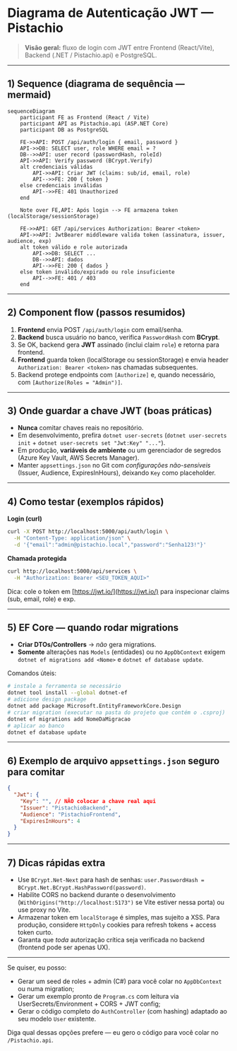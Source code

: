# Diagrama de Autenticação JWT — Pistachio

> **Visão geral:** fluxo de login com JWT entre Frontend (React/Vite), Backend (.NET / Pistachio.api) e PostgreSQL.

---

## 1) Sequence (diagrama de sequência — mermaid)

```mermaid
sequenceDiagram
    participant FE as Frontend (React / Vite)
    participant API as Pistachio.api (ASP.NET Core)
    participant DB as PostgreSQL

    FE->>API: POST /api/auth/login { email, password }
    API->>DB: SELECT user, role WHERE email = ?
    DB-->>API: user record (passwordHash, roleId)
    API->>API: Verify password (BCrypt.Verify)
    alt credenciais válidas
        API->>API: Criar JWT (claims: sub/id, email, role)
        API-->>FE: 200 { token }
    else credenciais inválidas
        API-->>FE: 401 Unauthorized
    end

    Note over FE,API: Após login --> FE armazena token (localStorage/sessionStorage)

    FE->>API: GET /api/services Authorization: Bearer <token>
    API->>API: JwtBearer middleware valida token (assinatura, issuer, audience, exp)
    alt token válido e role autorizada
        API->>DB: SELECT ...
        DB-->>API: dados
        API-->>FE: 200 { dados }
    else token inválido/expirado ou role insuficiente
        API-->>FE: 401 / 403
    end
```

---

## 2) Component flow (passos resumidos)

1. **Frontend** envia POST `/api/auth/login` com email/senha.
2. **Backend** busca usuário no banco, verifica `PasswordHash` com **BCrypt**.
3. Se OK, backend gera **JWT** assinado (inclui claim `role`) e retorna para frontend.
4. **Frontend** guarda token (localStorage ou sessionStorage) e envia header `Authorization: Bearer <token>` nas chamadas subsequentes.
5. Backend protege endpoints com `[Authorize]` e, quando necessário, com `[Authorize(Roles = "Admin")]`.

---

## 3) Onde guardar a chave JWT (boas práticas)

* **Nunca** comitar chaves reais no repositório.
* Em desenvolvimento, prefira `dotnet user-secrets` (`dotnet user-secrets init` + `dotnet user-secrets set "Jwt:Key" "..."`).
* Em produção, **variáveis de ambiente** ou um gerenciador de segredos (Azure Key Vault, AWS Secrets Manager).
* Manter `appsettings.json` no Git com *configurações não-sensíveis* (Issuer, Audience, ExpiresInHours), deixando `Key` como placeholder.

---

## 4) Como testar (exemplos rápidos)

**Login (curl)**

```bash
curl -X POST http://localhost:5000/api/auth/login \
  -H "Content-Type: application/json" \
  -d '{"email":"admin@pistachio.local","password":"Senha123!"}'
```

**Chamada protegida**

```bash
curl http://localhost:5000/api/services \
  -H "Authorization: Bearer <SEU_TOKEN_AQUI>"
```

Dica: cole o token em [https://jwt.io/](https://jwt.io/) para inspecionar claims (sub, email, role) e exp.

---

## 5) EF Core — quando rodar migrations

* **Criar DTOs/Controllers** → *não* gera migrations.
* **Somente** alterações nas `Models` (entidades) ou no `AppDbContext` exigem `dotnet ef migrations add <Nome>` e `dotnet ef database update`.

Comandos úteis:

```bash
# instale a ferramenta se necessário
dotnet tool install --global dotnet-ef
# adicione design package
dotnet add package Microsoft.EntityFrameworkCore.Design
# criar migration (executar na pasta do projeto que contém o .csproj)
dotnet ef migrations add NomeDaMigracao
# aplicar ao banco
dotnet ef database update
```

---

## 6) Exemplo de arquivo `appsettings.json` seguro para comitar

```json
{
  "Jwt": {
    "Key": "", // NÃO colocar a chave real aqui
    "Issuer": "PistachioBackend",
    "Audience": "PistachioFrontend",
    "ExpiresInHours": 4
  }
}
```

---

## 7) Dicas rápidas extra

* Use `BCrypt.Net-Next` para hash de senhas: `user.PasswordHash = BCrypt.Net.BCrypt.HashPassword(password)`.
* Habilite CORS no backend durante o desenvolvimento (`WithOrigins("http://localhost:5173")` se Vite estiver nessa porta) ou use proxy no Vite.
* Armazenar token em `localStorage` é simples, mas sujeito a XSS. Para produção, considere `HttpOnly` cookies para refresh tokens + access token curto.
* Garanta que *toda* autorização crítica seja verificada no backend (frontend pode ser apenas UX).

---

Se quiser, eu posso:

* Gerar um seed de roles + admin (C#) para você colar no `AppDbContext` ou numa migration;
* Gerar um exemplo pronto de `Program.cs` com leitura via UserSecrets/Environment + CORS + JWT config;
* Gerar o código completo do `AuthController` (com hashing) adaptado ao seu modelo `User` existente.

Diga qual dessas opções prefere — eu gero o código para você colar no `/Pistachio.api`.
